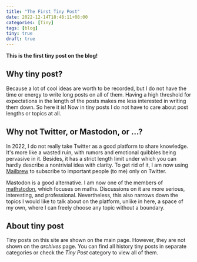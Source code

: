 ```yaml
---
title: "The First Tiny Post"
date: 2022-12-14T18:48:11+08:00
categories: [Tiny]
tags: [blog]
tiny: true
draft: true
---
```


**This is the first tiny post on the blog!**

## Why tiny post?

Because a lot of cool ideas are worth to be recorded, but I do not have the time or energy to write long posts on all of them. Having a high threshold for expectations in the length of the posts makes me less interested in writing them down. So here it is! Now in tiny posts I do not have to care about post lengths or topics at all.

## Why not Twitter, or Mastodon, or ...?

In 2022, I do not really take Twitter as a good platform to share knowledge. It's more like a wasted ruin, with rumors and emotional quibbles being pervasive in it. Besides, it has a strict length limit under which you can hardly describe a nontrivial idea with clarity. To get rid of it, I am now using [Mailbrew](https://mailbrew.com/) to subscribe to important people (to me) only on Twitter.

Mastodon is a good alternative. I am now one of the members of [mathstodon](https://mathstodon.xyz/home), which focuses on maths. Discussions on it are more serious, interesting, and professional. Nevertheless, this also narrows down the topics I would like to talk about on the platform, unlike in here, a space of my own, where I can freely choose any topic without a boundary.

## About tiny post

Tiny posts on this site are shown on the main page. However, they are not shown on the *archives* page. You can find all history tiny posts in separate categories or check the *Tiny Post* category to view all of them.